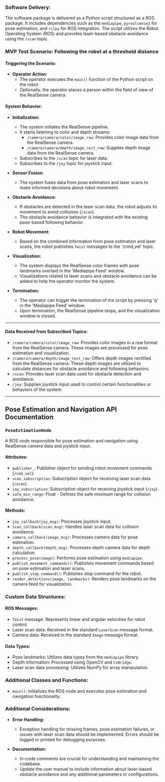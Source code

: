 ### Software Delivery:
The software package is delivered as a Python script structured as a ROS package. It includes dependencies such as the `mediapipe`, `pyrealsense2` for pose estimation, and `rclpy` for ROS integration. The script utilizes the Robot Operating System (ROS) and provides laser-based obstacle avoidance using the `/scan` topic.

### MVP Test Scenario: Following the robot at a threshold distance
#### Triggering the Scenario:
- **Operator Action:**
  - The operator executes the `main()` function of the Python script on the robot.
  - Optionally, the operator places a person within the field of view of the RealSense camera.

#### System Behavior:

- **Initialization:**
  - The system initiates the RealSense pipeline.
  - It starts listening to color and depth streams:
    - `/camera/camera/color/image_raw`: Provides color image data from the RealSense camera.
    - `/camera/camera/depth/image_rect_raw`: Supplies depth image data from the RealSense camera.
  - Subscribes to the `/scan` topic for laser data.
  - Subscribes to the `/joy` topic for joystick input.

- **Sensor Fusion:**
  - The system fuses data from pose estimation and laser scans to make informed decisions about robot movement.

- **Obstacle Avoidance:**
  - If obstacles are detected in the laser scan data, the robot adjusts its movement to avoid collisions (`/scan`).
  - The obstacle avoidance behavior is integrated with the existing pose-based following behavior.

- **Robot Movement:**
  - Based on the combined information from pose estimation and laser scans, the robot publishes `Twist` messages to the '/cmd_vel' topic.

- **Visualization:**
  - The system displays the RealSense color frames with pose landmarks overlaid in the 'Mediapipe Feed' window.
  - Visualizations related to laser scans and obstacle avoidance can be added to help the operator monitor the system.

- **Termination:**
  - The operator can trigger the termination of the script by pressing 'q' in the 'Mediapipe Feed' window.
  - Upon termination, the RealSense pipeline stops, and the visualization window is closed.

---

#### Data Received from Subscribed Topics:

- `/camera/camera/color/image_raw`: Provides color images in a raw format from the RealSense camera. These images are processed for pose estimation and visualization.
- `/camera/camera/depth/image_rect_raw`: Offers depth images rectified from the RealSense camera. These depth images are utilized to calculate distances for obstacle avoidance and following behaviors.
- `/scan`: Provides laser scan data used for obstacle detection and avoidance.
- `/joy`: Supplies joystick input used to control certain functionalities or behaviors of the system.

---

## Pose Estimation and Navigation API Documentation

### `PoseEstimationNode`

A ROS node responsible for pose estimation and navigation using RealSense camera data and joystick input.

#### Attributes:
- `publisher_`: Publisher object for sending robot movement commands (`/cmd_vel`).
- `scan_subscription`: Subscription object for receiving laser scan data (`/scan`).
- `joy_subscription`: Subscription object for receiving joystick input (`/joy`).
- `safe_min_range`: Float - Defines the safe minimum range for collision avoidance.

#### Methods:
- `joy_callback(joy_msg)`: Processes joystick input.
- `scan_callback(scan_msg)`: Handles laser scan data for collision avoidance.
- `camera_callback(image_msg)`: Processes camera data for pose estimation.
- `depth_callback(depth_msg)`: Processes depth camera data for depth calculation.
- `process_pose(image)`: Performs pose estimation using `mediapipe`.
- `publish_movement_commands()`: Publishes movement commands based on pose estimation and laser scans.
- `publish_stop_command()`: Publishes stop command for the robot.
- `render_detections(image, landmarks)`: Renders pose landmarks on the camera feed for visualization.

### Custom Data Structures:

#### ROS Messages:
- `Twist` message: Represents linear and angular velocities for robot control.
- Laser scan data: Received in the standard `LaserScan` message format.
- Camera data: Received in the standard `Image` message format.

#### Data Types:
- Pose landmarks: Utilizes data types from the `mediapipe` library.
- Depth information: Processed using OpenCV and `CvBridge`.
- Laser scan data processing: Utilizes NumPy for array manipulation.

### Additional Classes and Functions:

- `main()`: Initializes the ROS node and executes pose estimation and navigation functionality.

### Additional Considerations:

- **Error Handling:**
  - Exception handling for missing frames, pose estimation failures, or issues with laser scan data should be implemented. Errors should be logged or printed for debugging purposes.
  
- **Documentation:**
  - In-code comments are crucial for understanding and maintaining the codebase.
  - Update the user manual to include information about laser-based obstacle avoidance and any additional parameters or configurations.
